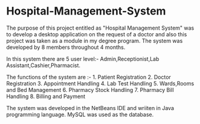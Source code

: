 # Hospital-Management-System
 
The purpose of this project entitled as "Hospital Management System" was to develop a desktop application on the request of a doctor and also this project was taken as a module in my degree program. The system was developed by 8 members throughout 4 months. 

In this system there are 5 user level:- Admin,Receptionist,Lab Assistant,Cashier,Pharmacist.

The functions of the system are :-
    1. Patient Registration
    2. Doctor Registration
    3. Appointment Handling
    4. Lab Test Handling
    5. Wards,Rooms and Bed Management
    6. Pharmacy Stock Handling
    7. Pharmacy Bill Handling
    8. Billing and Payment
   
The system was developed in the NetBeans IDE and wriiten in Java programming language. MySQL was used as the database.



   
   
    
    
    
